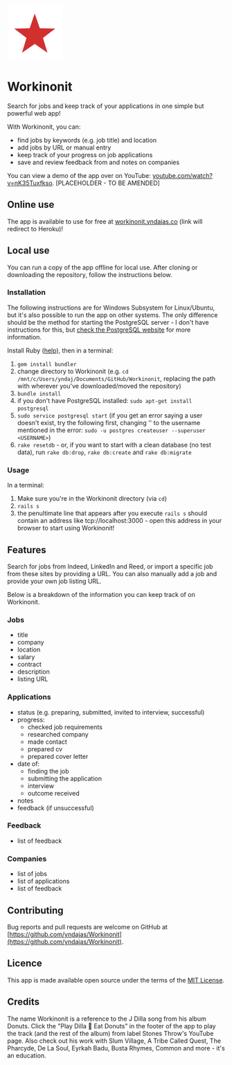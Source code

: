 <img src="app/assets/images/favicon/mstile-70x70.png" alt="app icon" title="app icon">

# Workinonit
Search for jobs and keep track of your applications in one simple but powerful web app!

With Workinonit, you can:
- find jobs by keywords (e.g. job title) and location
- add jobs by URL or manual entry
- keep track of your progress on job applications
- save and review feedback from and notes on companies

You can view a demo of the app over on YouTube: <a href="https://www.youtube.com/watch?v=nK35Tuxfkso" target="_blank" title="app demo on YouTube">youtube.com/watch?v=nK35Tuxfkso</a>. [PLACEHOLDER - TO BE AMENDED]

## Online use

The app is available to use for free at <a href="http://workinonit.yndajas.co">workinonit.yndajas.co</a> (link will redirect to Heroku)!

## Local use

You can run a copy of the app offline for local use. After cloning or downloading the repository, follow the instructions below.

### Installation

The following instructions are for Windows Subsystem for Linux/Ubuntu, but it's also possible to run the app on other systems. The only difference should be the method for starting the PostgreSQL server - I don't have instructions for this, but <a href="https://www.postgresql.org" target="_blank">check the PostgreSQL website</a> for more information.

Install Ruby (<a href="https://www.ruby-lang.org/en/documentation/installation" target="_blank" title="Ruby installation">help</a>), then in a terminal:
1. `gem install bundler`
2. change directory to Workinonit (e.g. `cd /mnt/c/Users/yndaj/Documents/GitHub/Workinonit`, replacing the path with wherever you've downloaded/moved the repository)
3. `bundle install`
4. if you don't have PostgreSQL installed: `sudo apt-get install postgresql`
5. `sudo service postgresql start` (if you get an error saying a user doesn't exist, try the following first, changing '<USERNAME>' to the username mentioned in the error: `sudo -u postgres createuser --superuser <USERNAME>`)
6. `rake resetdb` - or, if you want to start with a clean database (no test data), run `rake db:drop`, `rake db:create` and `rake db:migrate`

### Usage

In a terminal:
1. Make sure you're in the Workinonit directory (via `cd`)
2. `rails s`
3. the penultimate line that appears after you execute `rails s` should contain an address like tcp://localhost:3000 - open this address in your browser to start using Workinonit!

## Features

Search for jobs from Indeed, LinkedIn and Reed, or import a specific job from these sites by providing a URL. You can also manually add a job and provide your own job listing URL.

Below is a breakdown of the information you can keep track of on Workinonit.

### Jobs
- title
- company
- location
- salary
- contract
- description
- listing URL

### Applications
- status (e.g. preparing, submitted, invited to interview, successful)
- progress:
    - checked job requirements
    - researched company
    - made contact
    - prepared cv
    - prepared cover letter
- date of:
    - finding the job
    - submitting the application
    - interview
    - outcome received
- notes
- feedback (if unsuccessful)

### Feedback
- list of feedback

### Companies
- list of jobs
- list of applications
- list of feedback

## Contributing

Bug reports and pull requests are welcome on GitHub at [https://github.com/yndajas/Workinonit](https://github.com/yndajas/Workinonit).

## Licence

This app is made available open source under the terms of the [MIT License](https://opensource.org/licenses/MIT).

## Credits

The name Workinonit is a reference to the J Dilla song from his album Donuts. Click the "Play Dilla 🍩 Eat Donuts" in the footer of the app to play the track (and the rest of the album) from label Stones Throw's YouTube page. Also check out his work with Slum Village, A Tribe Called Quest, The Pharcyde, De La Soul, Eyrkah Badu, Busta Rhymes, Common and more - it's an education.